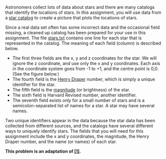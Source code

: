 <p> Astronomers collect lots of data about stars and there are many
catalogs that identify the locations of stars. In this assignment, you
will use data from a <a href="http://webviz.u-strasbg.fr/viz-bin/VizieR">star catalog</a> to
create a picture that plots the locations of stars. </p>

<p> Since a real data set often has some incorrect data and the
occasional field missing, a cleaned up catalog has been prepared for your
use in this assignment. The file <a href="https://github.com/miguelnietoa/StarsConstellations-Bot/blob/master/files/stars.txt"> stars.txt</a> contains one line for each
star that is represented in the catalog. The meaning of each field
(column) is described below.</p>

<ul> 

<li>The first three fields are the x, y and z coordinates for the
star. We will ignore the z coordinate, and use only the x and y
coordinates. Each axis in the coordinate system goes from -1 to +1,
and the centre point is 0,0. (See the figure below.)</li>

<li>The fourth field is the <a href="http://en.wikipedia.org/wiki/Henry_Draper_catalogue"> Henry
Draper</a> number, which is simply a unique identifier for the
star.</li>

<li>The fifth field is the <a href="http://en.wikipedia.org/wiki/Apparent_magnitude"> magnitude</a> (or brightness) of the star.</li>

<li>The sixth field is Harvard Revised number, another identifier. </li>

<li>The seventh field exists only for a small number of stars and is a
semicolon-separated list of names for a star. A star may have several
names.</li>

</ul>

<p>Two unique identifiers appear in the data because the star data has been
collected from different sources, and the catalogs have several different ways
to uniquely identify stars. The fields that you will need for this assignment
include the x and y coordinates, the magnitude, the Henry Draper number, and
the name (or names) of each star.</p>

<b>This problem is an adaptation of <a href="http://nifty.stanford.edu/2009/reid-starmap/starmap.html">[1]</a>.</b>